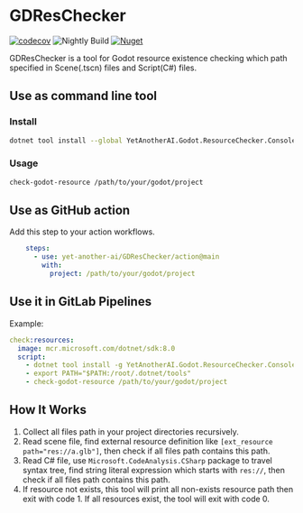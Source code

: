 # GDResChecker
[![codecov](https://codecov.io/gh/yet-another-ai/GDResChecker/graph/badge.svg?token=89GA9F64F5)](https://codecov.io/gh/yet-another-ai/GDResChecker)
![Nightly Build](https://github.com/yet-another-ai/GDResChecker/actions/workflows/nightly-build.yml/badge.svg)
[![Nuget](https://img.shields.io/nuget/v/YetAnotherAI.Godot.ResourceChecker.Console)](https://www.nuget.org/packages/YetAnotherAI.Godot.ResourceChecker.Console/)

GDResChecker is a tool for Godot resource existence checking which path specified in Scene(.tscn) files and Script(C#) files.

## Use as command line tool
### Install
```bash
dotnet tool install --global YetAnotherAI.Godot.ResourceChecker.Console
```

### Usage
```bash
check-godot-resource /path/to/your/godot/project
```

## Use as GitHub action
Add this step to your action workflows.
```yml
    steps:
      - use: yet-another-ai/GDResChecker/action@main
        with:
          project: /path/to/your/godot/project
```

## Use it in GitLab Pipelines
Example:
```yml
check:resources:
  image: mcr.microsoft.com/dotnet/sdk:8.0
  script:
    - dotnet tool install -g YetAnotherAI.Godot.ResourceChecker.Console
    - export PATH="$PATH:/root/.dotnet/tools"
    - check-godot-resource /path/to/your/godot/project
```

## How It Works
1. Collect all files path in your project directories recursively.
2. Read scene file, find external resource definition like `[ext_resource path="res://a.glb"]`, then check if all files path contains this path.
3. Read C# file, use `Microsoft.CodeAnalysis.CSharp` package to travel syntax tree, find string literal expression which starts with `res://`, then check if all files path contains this path.
4. If resource not exists, this tool will print all non-exists resource path then exit with code 1. If all resources exist, the tool will exit with code 0.
